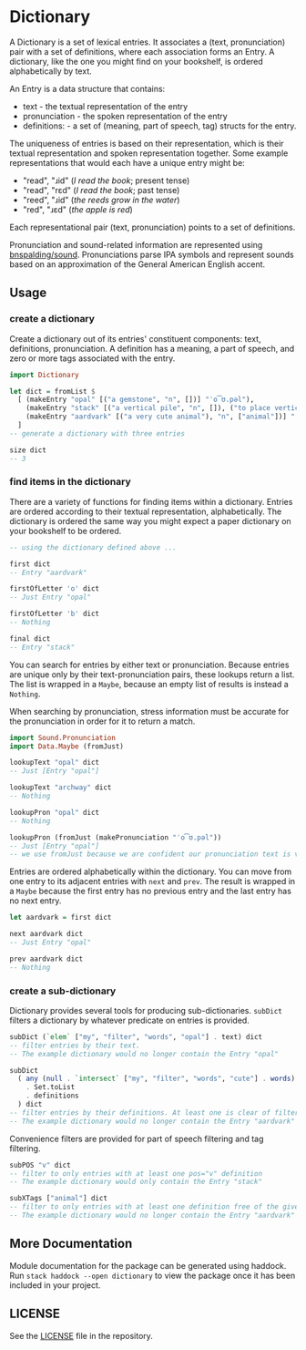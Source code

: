 # Dictionary

A Dictionary is a set of lexical entries. It associates a (text, pronunciation)
pair with a set of definitions, where each association forms an Entry. A
dictionary, like the one you might find on your bookshelf, is ordered
alphabetically by text.

An Entry is a data structure that contains:

- text - the textual representation of the entry
- pronunciation - the spoken representation of the entry
- definitions: - a set of (meaning, part of speech, tag) structs for the entry.

The uniqueness of entries is based on their representation, which is their
textual representation and spoken representation together. Some example
representations that would each have a unique entry might be:

- "read", "ɹid" (_I read the book_; present tense)
- "read", "rɛd" (_I read the book_; past tense)
- "reed", "ɹid" (_the reeds grow in the water_)
- "red",  "ɹɛd" (_the apple is red_)

Each representational pair (text, pronunciation) points to a set of definitions.

Pronunciation and sound-related information are represented using
[bnspalding/sound](https://github.com/bnspalding/sound). Pronunciations parse
IPA symbols and represent sounds based on an approximation of the General 
American English accent.


## Usage

### create a dictionary

Create a dictionary out of its entries' constituent components: text, definitions,
pronunciation. A definition has a meaning, a part of speech, and zero or more
tags associated with the entry.

```haskell
import Dictionary

let dict = fromList $
  [ (makeEntry "opal" [("a gemstone", "n", [])] "ˈo͡ʊ.pəl"),
    (makeEntry "stack" [("a vertical pile", "n", []), ("to place vertically", "v", [])] "stæk"),
    (makeEntry "aardvark" [("a very cute animal"), "n", ["animal"])] "ˈɑɹd.vɑɹk")
  ]
-- generate a dictionary with three entries

size dict
-- 3
```

### find items in the dictionary

There are a variety of functions for finding items within a dictionary. Entries
are ordered according to their textual representation, alphabetically. The
dictionary is ordered the same way you might expect a paper dictionary on your
bookshelf to be ordered.

```haskell
-- using the dictionary defined above ...

first dict
-- Entry "aardvark"

firstOfLetter 'o' dict
-- Just Entry "opal"

firstOfLetter 'b' dict
-- Nothing

final dict
-- Entry "stack"
```

You can search for entries by either text or pronunciation. Because entries are
unique only by their text-pronunciation pairs, these lookups return a list. The
list is wrapped in a `Maybe`, because an empty list of results is instead a
`Nothing`.

When searching by pronunciation, stress information must be accurate for the
pronunciation in order for it to return a match.

```haskell
import Sound.Pronunciation
import Data.Maybe (fromJust)

lookupText "opal" dict
-- Just [Entry "opal"]

lookupText "archway" dict
-- Nothing

lookupPron "opal" dict
-- Nothing

lookupPron (fromJust (makePronunciation "ˈo͡ʊ.pəl"))
-- Just [Entry "opal"]
-- we use fromJust because we are confident our pronunciation text is valid
```

Entries are ordered alphabetically within the dictionary. You can move from one
entry to its adjacent entries with `next` and `prev`. The result is wrapped in a
`Maybe` because the first entry has no previous entry and the last entry has no
next entry.

```haskell
let aardvark = first dict

next aardvark dict
-- Just Entry "opal"

prev aardvark dict
-- Nothing
```

### create a sub-dictionary

Dictionary provides several tools for producing sub-dictionaries. `subDict`
filters a dictionary by whatever predicate on entries is provided.

```haskell
subDict (`elem` ["my", "filter", "words", "opal"] . text) dict
-- filter entries by their text. 
-- The example dictionary would no longer contain the Entry "opal"

subDict 
  ( any (null . `intersect` ["my", "filter", "words", "cute"] . words) 
    . Set.toList
    . definitions
  ) dict
-- filter entries by their definitions. At least one is clear of filter words.
-- The example dictionary would no longer contain the Entry "aardvark"
```

Convenience filters are provided for part of speech filtering and tag filtering.

```haskell
subPOS "v" dict
-- filter to only entries with at least one pos="v" definition
-- The example dictionary would only contain the Entry "stack"

subXTags ["animal"] dict
-- filter to only entries with at least one definition free of the given tags
-- The example dictionary would no longer contain the Entry "aardvark"
```

## More Documentation

Module documentation for the package can be generated using haddock. Run
`stack haddock --open dictionary` to view the package once it has been included
in your project.

## LICENSE

See the [LICENSE](https://github.com/bnspalding/dictionary/blob/master/LICENSE)
file in the repository.
